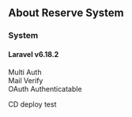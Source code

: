 ## About Reserve System
### System
#### Laravel v6.18.2  
Multi Auth  
Mail Verify  
OAuth Authenticatable  

CD deploy test  